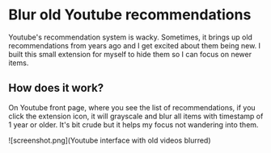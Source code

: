 # Blur old Youtube recommendations

Youtube's recommendation system is wacky. Sometimes, it brings up old recommendations from years ago and I get excited about them being new. I built this small extension for myself to hide them so I can focus on newer items.

## How does it work?

On Youtube front page, where you see the list of recommendations, if you click the extension icon, it will grayscale and blur all items with timestamp of 1 year or older. It's bit crude but it helps my focus not wandering into them.

![screenshot.png](Youtube interface with old videos blurred)
